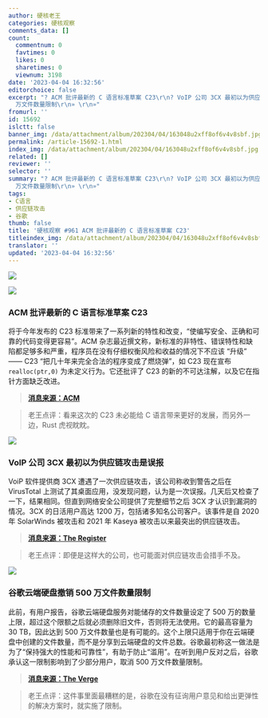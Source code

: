 ```yaml
---
author: 硬核老王
categories: 硬核观察
comments_data: []
count:
  commentnum: 0
  favtimes: 0
  likes: 0
  sharetimes: 0
  viewnum: 3198
date: '2023-04-04 16:32:56'
editorchoice: false
excerpt: "? ACM 批评最新的 C 语言标准草案 C23\r\n? VoIP 公司 3CX 最初以为供应链攻击是误报\r\n? 谷歌云端硬盘撤销 500
  万文件数量限制\r\n» \r\n»"
fromurl: ''
id: 15692
islctt: false
banner_img: /data/attachment/album/202304/04/163048u2xff8of6v4v8sbf.jpg
permalink: /article-15692-1.html
index_img: /data/attachment/album/202304/04/163048u2xff8of6v4v8sbf.jpg
related: []
reviewer: ''
selector: ''
summary: "? ACM 批评最新的 C 语言标准草案 C23\r\n? VoIP 公司 3CX 最初以为供应链攻击是误报\r\n? 谷歌云端硬盘撤销 500
  万文件数量限制\r\n» \r\n»"
tags:
- C语言
- 供应链攻击
- 谷歌
thumb: false
title: '硬核观察 #961 ACM 批评最新的 C 语言标准草案 C23'
titleindex_img: /data/attachment/album/202304/04/163048u2xff8of6v4v8sbf.jpg
translator: ''
updated: '2023-04-04 16:32:56'
---
```


![](/data/attachment/album/202304/04/163048u2xff8of6v4v8sbf.jpg)


![](/data/attachment/album/202304/04/163101syz66j1d2162t1tz.jpg)


### ACM 批评最新的 C 语言标准草案 C23


将于今年发布的 C23 标准带来了一系列新的特性和改变，“使编写安全、正确和可靠的代码变得更容易”。ACM 杂志最近撰文称，新标准的非特性、错误特性和缺陷都足够多和严重，程序员在没有仔细权衡风险和收益的情况下不应该 “升级” —— C23 “把几十年来完全合法的程序变成了燃烧弹”，如 C23 现在宣布 `realloc(ptr,0)` 为未定义行为。它还批评了 C23 的新的不可达注解，以及它在指针方面缺乏改进。



> 
> **[消息来源：ACM](https://queue.acm.org/detail.cfm?id=3588242)**
> 
> 
> 



> 
> 老王点评：看来这次的 C23 未必能给 C 语言带来更好的发展，而另外一边，Rust 虎视眈眈。
> 
> 
> 


![](/data/attachment/album/202304/04/163115ej5uxvztcjeurdwx.jpg)


### VoIP 公司 3CX 最初以为供应链攻击是误报


VoiP 软件提供商 3CX 遭遇了一次供应链攻击，该公司称收到警告之后在 VirusTotal 上测试了其桌面应用，没发现问题，认为是一次误报。几天后又检查了一下，结果相同。但直到网络安全公司提供了完整细节之后 3CX 才认识到漏洞的情况。3CX 的日活用户高达 1200 万，包括诸多知名公司客户。该事件是自 2020 年 SolarWinds 被攻击和 2021 年 Kaseya 被攻击以来最突出的供应链攻击。



> 
> **[消息来源：The Register](https://www.theregister.com/2023/04/03/3cx_false_positive_supply_chain_attack)**
> 
> 
> 



> 
> 老王点评：即便是这样大的公司，也可能面对供应链攻击会措手不及。
> 
> 
> 


![](/data/attachment/album/202304/04/163158e32kfz2avpr3vaaa.jpg)


### 谷歌云端硬盘撤销 500 万文件数量限制


此前，有用户报告，谷歌云端硬盘服务对能储存的文件数量设定了 500 万的数量上限，超过这个限额之后就必须删除旧文件，否则将无法使用。它的最高容量为 30 TB，因此达到 500 万文件数量也是有可能的。这个上限只适用于你在云端硬盘中创建的文件数量，而不是分享到云端硬盘的文件总数。谷歌最初称这一做法是为了“保持强大的性能和可靠性”，有助于防止“滥用”。在听到用户反对之后，谷歌承认这一限制影响到了少部分用户，取消 500 万文件数量限制。



> 
> **[消息来源：The Verge](https://www.theverge.com/2023/4/3/23667971/google-drive-5-million-files-limit-storage)**
> 
> 
> 



> 
> 老王点评：这件事里面最糟糕的是，谷歌在没有征询用户意见和给出更弹性的解决方案时，就实施了限制。
> 
> 
>